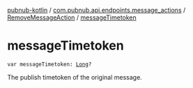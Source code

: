 [pubnub-kotlin](../../index.md) / [com.pubnub.api.endpoints.message_actions](../index.md) / [RemoveMessageAction](index.md) / [messageTimetoken](./message-timetoken.md)

# messageTimetoken

`var messageTimetoken: `[`Long`](https://kotlinlang.org/api/latest/jvm/stdlib/kotlin/-long/index.html)`?`

The publish timetoken of the original message.

